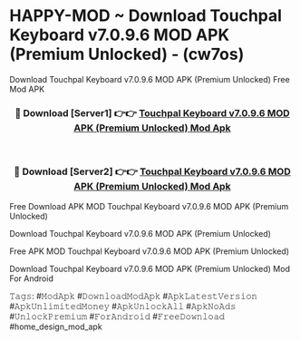 # HAPPY-MOD ~ Download Touchpal Keyboard v7.0.9.6 MOD APK (Premium Unlocked) - (cw7os)
Download Touchpal Keyboard v7.0.9.6 MOD APK (Premium Unlocked) Free Mod APK

<div align="center">
<h3>🔴 Download [Server1] 👉👉 <a href="https://apk-comot.site?title=Touchpal_Keyboard_v7.0.9.6_MOD_APK_(Premium_Unlocked)">Touchpal Keyboard v7.0.9.6 MOD APK (Premium Unlocked) Mod Apk</a></h3><br>

<h3>🔴 Download [Server2] 👉👉 <a href="https://apk-comot.site?title=Touchpal_Keyboard_v7.0.9.6_MOD_APK_(Premium_Unlocked)">Touchpal Keyboard v7.0.9.6 MOD APK (Premium Unlocked) Mod Apk</a></h3>
</div>


Free Download APK MOD Touchpal Keyboard v7.0.9.6 MOD APK (Premium Unlocked)

Download Touchpal Keyboard v7.0.9.6 MOD APK (Premium Unlocked) 

Free APK MOD Touchpal Keyboard v7.0.9.6 MOD APK (Premium Unlocked) 

Download Touchpal Keyboard v7.0.9.6 MOD APK (Premium Unlocked) Mod For Android

𝚃𝚊𝚐𝚜: #𝙼𝚘𝚍𝙰𝚙𝚔 #𝙳𝚘𝚠𝚗𝚕𝚘𝚊𝚍𝙼𝚘𝚍𝙰𝚙𝚔 #𝙰𝚙𝚔𝙻𝚊𝚝𝚎𝚜𝚝𝚅𝚎𝚛𝚜𝚒𝚘𝚗 #𝙰𝚙𝚔𝚄𝚗𝚕𝚒𝚖𝚒𝚝𝚎𝚍𝙼𝚘𝚗𝚎𝚢 #𝙰𝚙𝚔𝚄𝚗𝚕𝚘𝚌𝚔𝙰𝚕𝚕 #𝙰𝚙𝚔𝙽𝚘𝙰𝚍𝚜 #𝚄𝚗𝚕𝚘𝚌𝚔𝙿𝚛𝚎𝚖𝚒𝚞𝚖 #𝙵𝚘𝚛𝙰𝚗𝚍𝚛𝚘𝚒𝚍 #𝙵𝚛𝚎𝚎𝙳𝚘𝚠𝚗𝚕𝚘𝚊𝚍 #home_design_mod_apk
